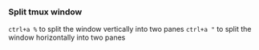 ### Split tmux window

`ctrl+a %` to split the window vertically into two panes
`ctrl+a "` to split the window horizontally into two panes
